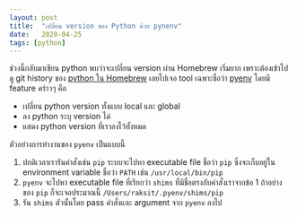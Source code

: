 ```yaml
---
layout: post
title:  "เปลี่ยน version ของ Python ด้วย pynenv"
date:   2020-04-25
tags: [python]
---
```

ช่วงนี้กลับมาเขียน python พบว่าจะเปลี่ยน version ผ่าน Homebrew เริ่มยาก เพราะต้องเข้าไปดู​ git history ของ [python ใน Homebrew](https://github.com/Homebrew/homebrew-core/blob/master/Formula/python.rb) เลยไปเจอ tool เฉพาะชื่อว่า [pyenv](https://github.com/pyenv/pyenv) โดยมี feature คร่าวๆ คือ

- เปลี่ยน python version ทั้งแบบ local และ global
- ลง python ระบุ version ได่
- แสดง python version ที่เราลงไว้ทั้งหมด

ตัวอย่างการทำงานของ `pyenv` เป็นแบบนี้
1. ปกติเวลาเรารันคำสั่งเช่น `pip` ระบบจะไปหา executable file ชื่อว่า `pip` ซึ่งจะเก็บอยู่ใน environment variable ชื่อว่า `PATH` เช่น `/usr/local/bin/pip`
2. `pyenv` จะไปหา executable file ที่เรียกว่า `shims` ที่มีชื่อตรงกับคำสั่งเราจากข้อ 1 ถ้าอย่างของ `pip` ก็จะเจอประมาณนี้ `/Users/raksit/.pyenv/shims/pip`
3. รัน `shims` ตัวนั้นโดย pass คำสั่งและ argument จาก `pyenv` ลงไป

<script id="asciicast-329178" src="https://asciinema.org/a/329178.js" async></script>